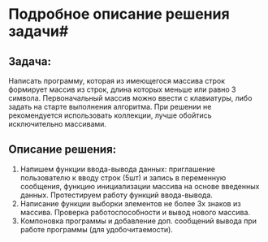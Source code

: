 # Подробное описание решения задачи#
## Задача: ##
Написать программу, которая из имеющегося массива строк формирует
массив из строк, длина которых меньше или равно 3 символа.
Первоначальный массив можно ввести с клавиатуры, либо задать на старте 
выполнения алгоритма. При решении не рекомендуется использовать коллекции, лучше обойтись исключительно массивами.

## Описание решения: ##
1. Напишем функции ввода-вывода данных: приглашение пользователю к вводу строк (5шт) и запись в переменную сообщения, 
функцию инициализации массива на основе введенных данных. Протестируем работу функций ввода-вывода.
2. Написание функции выборки элементов не более 3х знаков из массива. Проверка работоспособности и вывод нового массива.
3. Компоновка программы и добавление доп. сообщений вывода при работе программы (для удобочитаемости).